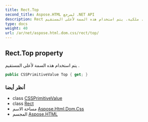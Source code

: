 ```yaml
---
title: Rect.Top
second_title: Aspose.HTML لمرجع .NET API
description: Rect ملكية. يتم استخدام هذه السمة لأعلى المستقيم .
type: docs
weight: 40
url: /ar/net/aspose.html.dom.css/rect/top/
---
```

## Rect.Top property

يتم استخدام هذه السمة لأعلى المستقيم .

```csharp
public CSSPrimitiveValue Top { get; }
```

### أنظر أيضا

* class [CSSPrimitiveValue](../../cssprimitivevalue/)
* class [Rect](../)
* مساحة الاسم [Aspose.Html.Dom.Css](../../rect/)
* المجسم [Aspose.HTML](../../../)


